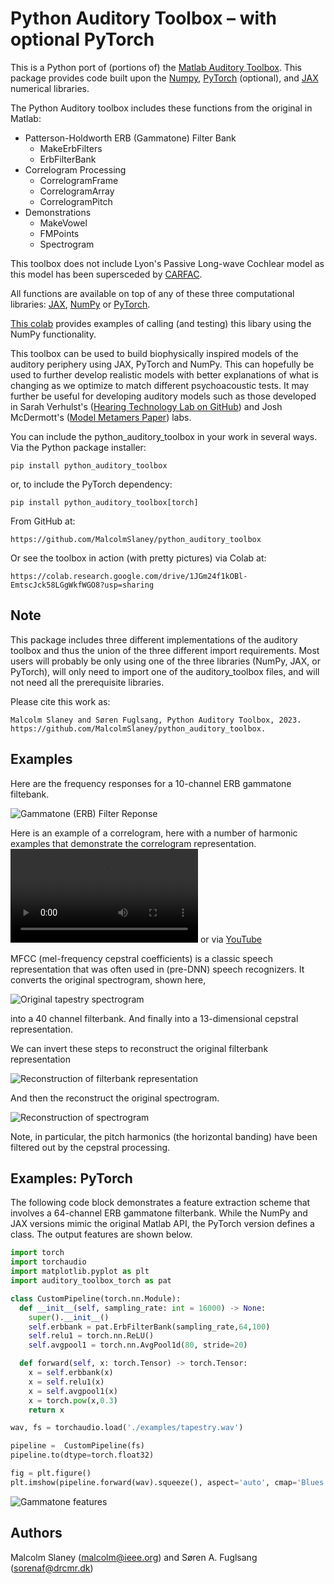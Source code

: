 # Python Auditory Toolbox – with optional PyTorch

This is a Python port of (portions of) the
[Matlab Auditory Toolbox](https://engineering.purdue.edu/~malcolm/interval/1998-010/).
This package provides code built upon the
[Numpy](https://numpy.org/doc/stable/index.html),
[PyTorch](https://pytorch.org/) (optional), and
[JAX](https://jax.readthedocs.io/en/latest/notebooks/quickstart.html)
numerical libraries.

The Python Auditory toolbox includes these functions from the original in Matlab:
- Patterson-Holdworth ERB (Gammatone) Filter Bank
  - MakeErbFilters
  - ErbFilterBank
- Correlogram Processing
  - CorrelogramFrame
  - CorrelogramArray
  - CorrelogramPitch
- Demonstrations
  - MakeVowel
  - FMPoints
  - Spectrogram

This toolbox does not include Lyon's Passive Long-wave Cochlear model as this model
has been supersceded by [CARFAC](https://github.com/google/carfac).

All functions are available on top of any of these three computational libraries:
[JAX](https://github.com/google/jax),
[NumPy](https://numpy.org/) or
[PyTorch](https://pytorch.org/).

[This colab](https://colab.research.google.com/drive/1JGm24f1kOBl-EmtscJck58LGgWkfWGO8#scrollTo=1dB7di7Nv622)
provides examples of calling (and testing) this libary using the NumPy functionality.

This toolbox can be used to build biophysically inspired models of the auditory periphery using JAX,
PyTorch and NumPy. This can hopefully be used to further develop realistic models with better explanations of
what is changing as we optimize to match different psychoacoustic tests. It may further be useful for developing
auditory models such as those developed in Sarah Verhulst's
([Hearing Technology Lab on GitHub](https://github.com/HearingTechnology))
and Josh McDermott's
([Model Metamers Paper](https://www.nature.com/articles/s41593-023-01442-0)) labs.

You can include the python_auditory_toolbox in your work in several ways.  Via the Python package installer:

	pip install python_auditory_toolbox

or, to include the PyTorch dependency:

    pip install python_auditory_toolbox[torch]

From GitHub at:

	https://github.com/MalcolmSlaney/python_auditory_toolbox

Or see the toolbox in action (with pretty pictures) via Colab at:

	https://colab.research.google.com/drive/1JGm24f1kOBl-EmtscJck58LGgWkfWGO8?usp=sharing

## Note
This package includes three different implementations of the auditory toolbox and thus the union
of the three different import requirements. Most users will probably be only using
one of the three libraries (NumPy, JAX, or PyTorch), will only need to import one of the
auditory_toolbox files, and will not need all the prerequisite libraries.

Please cite this work as:

	Malcolm Slaney and Søren Fuglsang, Python Auditory Toolbox, 2023. https://github.com/MalcolmSlaney/python_auditory_toolbox.

## Examples
Here are the frequency responses for a 10-channel ERB gammatone filtebank.

![Gammatone (ERB) Filter Reponse](python_auditory_toolbox/examples/GammatoneFilterResponse.png)

Here is an example of a correlogram, here with a number of harmonic examples
that demonstrate the correlogram representation.
<video src="python_auditory_toolbox/examples/DudaVowelsCorrelogram.mp4" controls title="Correlogram Example"></video>
or via [YouTube](https://youtu.be/kTqhfxHPcVo)

MFCC (mel-frequency cepstral coefficients) is a classic speech representation
that was often used in (pre-DNN) speech recognizers.
It converts the original spectrogram, shown here,

![Original tapestry spectrogram](python_auditory_toolbox/examples/TapestrySpectrogram.png)

into a 40 channel filterbank.  And finally into a 13-dimensional cepstral representation.  

We can invert these steps to reconstruct the original filterbank representation

![Reconstruction of filterbank representation](python_auditory_toolbox/examples/TapestryFilterbank.png)

And then the reconstruct the original spectrogram.

![Reconstruction of spectrogram](python_auditory_toolbox/examples/TapestryReconstruction.png)

Note, in particular, the pitch harmonics (the horizontal banding) have been
filtered out by the cepstral processing.

## Examples: PyTorch
The following code block demonstrates a feature extraction scheme that involves a
64-channel ERB gammatone filterbank. While the NumPy and JAX versions mimic the original
Matlab API, the PyTorch version defines a class. The output features are shown below.

```python
import torch
import torchaudio
import matplotlib.pyplot as plt
import auditory_toolbox_torch as pat

class CustomPipeline(torch.nn.Module):
  def __init__(self, sampling_rate: int = 16000) -> None:
    super().__init__()
    self.erbbank = pat.ErbFilterBank(sampling_rate,64,100)
    self.relu1 = torch.nn.ReLU()
    self.avgpool1 = torch.nn.AvgPool1d(80, stride=20)

  def forward(self, x: torch.Tensor) -> torch.Tensor:
    x = self.erbbank(x)
    x = self.relu1(x)
    x = self.avgpool1(x)
    x = torch.pow(x,0.3)
    return x

wav, fs = torchaudio.load('./examples/tapestry.wav')

pipeline =  CustomPipeline(fs)
pipeline.to(dtype=torch.float32)

fig = plt.figure()
plt.imshow(pipeline.forward(wav).squeeze(), aspect='auto', cmap='Blues')
```
![Gammatone features](python_auditory_toolbox/examples/TapestryGammatoneFeatures.png)


## Authors
Malcolm Slaney (malcolm@ieee.org) and
Søren A. Fuglsang (sorenaf@drcmr.dk)
